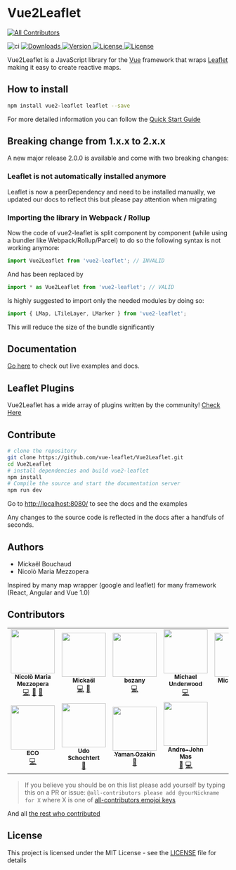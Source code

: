 # Vue2Leaflet
<!-- ALL-CONTRIBUTORS-BADGE:START - Do not remove or modify this section -->
[![All Contributors](https://img.shields.io/badge/all_contributors-11-orange.svg?style=flat-square)](#contributors-)
<!-- ALL-CONTRIBUTORS-BADGE:END -->

<img src="https://github.com/vue-leaflet/Vue2Leaflet/workflows/Test%20Action/badge.svg?branch=master" alt="ci">
<a href="https://www.npmjs.com/package/vue2-leaflet">
<img src="https://img.shields.io/npm/dt/vue2-leaflet.svg" alt="Downloads">
</a>
<a href="https://www.npmjs.com/package/vue2-leaflet">
<img src="https://img.shields.io/npm/v/vue2-leaflet.svg" alt="Version">
</a>
<a href="https://www.npmjs.com/package/vue2-leaflet">
<img src="https://img.shields.io/npm/l/vue2-leaflet.svg" alt="License">
</a>
<a href="https://coveralls.io/github/KoRiGaN/Vue2Leaflet?branch=master">
<img src="https://coveralls.io/repos/github/KoRiGaN/Vue2Leaflet/badge.svg?branch=master)" alt="License">
</a>

Vue2Leaflet is a JavaScript library for the [Vue](https://vuejs.org/) framework that wraps [Leaflet](http://leafletjs.com/) making it easy to create reactive maps.

## How to install

```bash
npm install vue2-leaflet leaflet --save
```

For more detailed information you can follow the [Quick Start Guide](https://vue2-leaflet.netlify.com/quickstart/)

## Breaking change from 1.x.x to 2.x.x

A new major release 2.0.0 is available and come with two breaking changes:

### Leaflet is not automatically installed anymore

Leaflet is now a peerDependency and need to be installed manually, we updated our docs to reflect this but please pay attention when migrating

### Importing the library in Webpack / Rollup

Now the code of vue2-leaflet is split component by component (while using a bundler like Webpack/Rollup/Parcel) to do so the following syntax is not working anymore:

```javascript
import Vue2Leaflet from 'vue2-leaflet'; // INVALID
```

And has been replaced by

```javascript
import * as Vue2Leaflet from 'vue2-leaflet'; // VALID
```

Is highly suggested to import only the needed modules by doing so:

```javascript
import { LMap, LTileLayer, LMarker } from 'vue2-leaflet';
```

This will reduce the size of the bundle significantly

## Documentation

[Go here](https://vue2-leaflet.netlify.com/) to check out live examples and docs.

## Leaflet Plugins

Vue2Leaflet has a wide array of plugins written by the community! [Check Here](https://vue2-leaflet.netlify.com/plugins/)

## Contribute

```bash
# clone the repository
git clone https://github.com/vue-leaflet/Vue2Leaflet.git
cd Vue2Leaflet
# install dependencies and build vue2-leaflet
npm install
# Compile the source and start the documentation server
npm run dev
```

Go to <http://localhost:8080/> to see the docs and the examples

Any changes to the source code is reflected in the docs after a handfuls of seconds.

## Authors

- Mickaël Bouchaud
- Nicolò Maria Mezzopera

Inspired by many map wrapper (google and leaflet) for many framework (React, Angular and Vue 1.0)

## Contributors
<!-- ALL-CONTRIBUTORS-LIST:START - Do not remove or modify this section -->
<!-- prettier-ignore-start -->
<!-- markdownlint-disable -->
<table>
  <tr>
    <td align="center"><a href="https://github.com/DonNicoJs"><img src="https://avatars3.githubusercontent.com/u/5890166?v=4" width="100px;" alt=""/><br /><sub><b>Nicolò Maria Mezzopera</b></sub></a><br /><a href="https://github.com/vue-leaflet/Vue2Leaflet/commits?author=DonNicoJs" title="Code">💻</a> <a href="#maintenance-DonNicoJs" title="Maintenance">🚧</a> <a href="https://github.com/vue-leaflet/Vue2Leaflet/commits?author=DonNicoJs" title="Documentation">📖</a></td>
    <td align="center"><a href="https://github.com/KoRiGaN"><img src="https://avatars2.githubusercontent.com/u/924890?v=4" width="100px;" alt=""/><br /><sub><b>Mickaël</b></sub></a><br /><a href="https://github.com/vue-leaflet/Vue2Leaflet/commits?author=KoRiGaN" title="Code">💻</a> <a href="#maintenance-KoRiGaN" title="Maintenance">🚧</a></td>
    <td align="center"><a href="https://github.com/bezany"><img src="https://avatars2.githubusercontent.com/u/5105017?v=4" width="100px;" alt=""/><br /><sub><b>bezany</b></sub></a><br /><a href="https://github.com/vue-leaflet/Vue2Leaflet/commits?author=bezany" title="Code">💻</a></td>
    <td align="center"><a href="https://github.com/mikeu"><img src="https://avatars3.githubusercontent.com/u/605493?v=4" width="100px;" alt=""/><br /><sub><b>Michael Underwood</b></sub></a><br /><a href="https://github.com/vue-leaflet/Vue2Leaflet/commits?author=mikeu" title="Code">💻</a></td>
    <td align="center"><a href="https://github.com/byWulf"><img src="https://avatars1.githubusercontent.com/u/135651?v=4" width="100px;" alt=""/><br /><sub><b>Michael Wolf</b></sub></a><br /><a href="https://github.com/vue-leaflet/Vue2Leaflet/commits?author=byWulf" title="Code">💻</a></td>
    <td align="center"><a href="http://zuck.github.io/"><img src="https://avatars1.githubusercontent.com/u/1370938?v=4" width="100px;" alt=""/><br /><sub><b>Emanuele Bertoldi</b></sub></a><br /><a href="https://github.com/vue-leaflet/Vue2Leaflet/commits?author=zuck" title="Code">💻</a></td>
    <td align="center"><a href="https://github.com/javiertury"><img src="https://avatars3.githubusercontent.com/u/1520320?v=4" width="100px;" alt=""/><br /><sub><b>javiertury</b></sub></a><br /><a href="https://github.com/vue-leaflet/Vue2Leaflet/commits?author=javiertury" title="Code">💻</a></td>
  </tr>
  <tr>
    <td align="center"><a href="https://twitter.com/jericopulvera"><img src="https://avatars0.githubusercontent.com/u/23246308?v=4" width="100px;" alt=""/><br /><sub><b>ECO</b></sub></a><br /><a href="https://github.com/vue-leaflet/Vue2Leaflet/commits?author=jericopulvera" title="Code">💻</a></td>
    <td align="center"><a href="https://github.com/udos"><img src="https://avatars3.githubusercontent.com/u/141107?v=4" width="100px;" alt=""/><br /><sub><b>Udo Schochtert</b></sub></a><br /><a href="https://github.com/vue-leaflet/Vue2Leaflet/issues?q=author%3Audos" title="Bug reports">🐛</a></td>
    <td align="center"><a href="https://github.com/maratumba"><img src="https://avatars2.githubusercontent.com/u/2898911?v=4" width="100px;" alt=""/><br /><sub><b>Yaman Ozakin</b></sub></a><br /><a href="https://github.com/vue-leaflet/Vue2Leaflet/issues?q=author%3Amaratumba" title="Bug reports">🐛</a></td>
    <td align="center"><a href="https://terra-azure.org"><img src="https://avatars0.githubusercontent.com/u/682269?v=4" width="100px;" alt=""/><br /><sub><b>Andre-John Mas</b></sub></a><br /><a href="https://github.com/vue-leaflet/Vue2Leaflet/commits?author=ajmas" title="Documentation">📖</a> <a href="https://github.com/vue-leaflet/Vue2Leaflet/commits?author=ajmas" title="Code">💻</a></td>
  </tr>
</table>

<!-- markdownlint-enable -->
<!-- prettier-ignore-end -->
<!-- ALL-CONTRIBUTORS-LIST:END -->


> If you believe you should be on this list please add yourself by typing this on a PR or issue: `@all-contributors please add @yourNickname for X` where X is one of [all-contributors emojoi keys](https://allcontributors.org/docs/en/emoji-key)

And all [the rest who contributed](https://github.com/vue-leaflet/Vue2Leaflet/contributors)

## License

This project is licensed under the MIT License - see the [LICENSE](LICENSE) file for details
